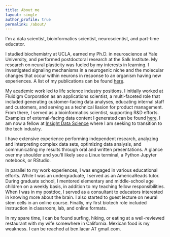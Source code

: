 ```yaml
---
title: About me
layout: single
author_profile: true
permalink: /about/
---
```


I'm a data scientist, bioinformatics scientist, neuroscientist, and part-time educator.

I studied biochemistry at UCLA, earned my Ph.D. in neuroscience at Yale University, and performed postdoctoral research at the Salk Institute. My research on neural plasticity was fueled by my interests in learning. I investigated signaling mechanisms in a neurogenic niche and the molecular changes that occur within neurons in response to an organism having new experiences. A list of my publications can be found [here](https://scholar.google.com/citations?user=wGG8V78AAAAJ&hl=en).

My academic work led to life science industry positions. I initially worked at Fluidigm Corporation as an applications scientist, a multi-faceted role that included generating customer-facing data analyses, educating internal staff and customers, and serving as a technical liasion for product management. From there, I served as a bioinformatics scientist, supporting R&D efforts. Examples of external-facing data content I generated can be found [here](https://benslack19.github.io/projects/5_professional_projects/). I am now a fellow at [Insight Data Science](https://www.insightdatascience.com) where I am seeking to transition to the tech industry. 

I have extensive experience performing independent research, analyzing and interpreting complex data sets, optimizing data analysis, and communicating my results through oral and written presentations. A glance over my shoulder and you'll likely see a Linux terminal, a Python Jupyter notebook, or RStudio.

In parallel to my work experiences, I was engaged in various educational efforts. While I was an undergraduate, I served as an AmericaReads tutor. During graduate school, I mentored elementary and middle-school age children on a weekly basis, in addition to my teaching fellow responsibilities. When I was in my postdoc, I served as a consultant to educators interested in knowing more about the brain. I also started to guest lecture on neural stem cells in an online course. Finally, my first biotech role included instruction in classroom, lab, and online formats.

In my spare time, I can be found surfing, hiking, or eating at a well-reviewed restaurant with my wife somewhere in California. Mexican food is my weakness. I can be reached at ben.lacar AT gmail.com.